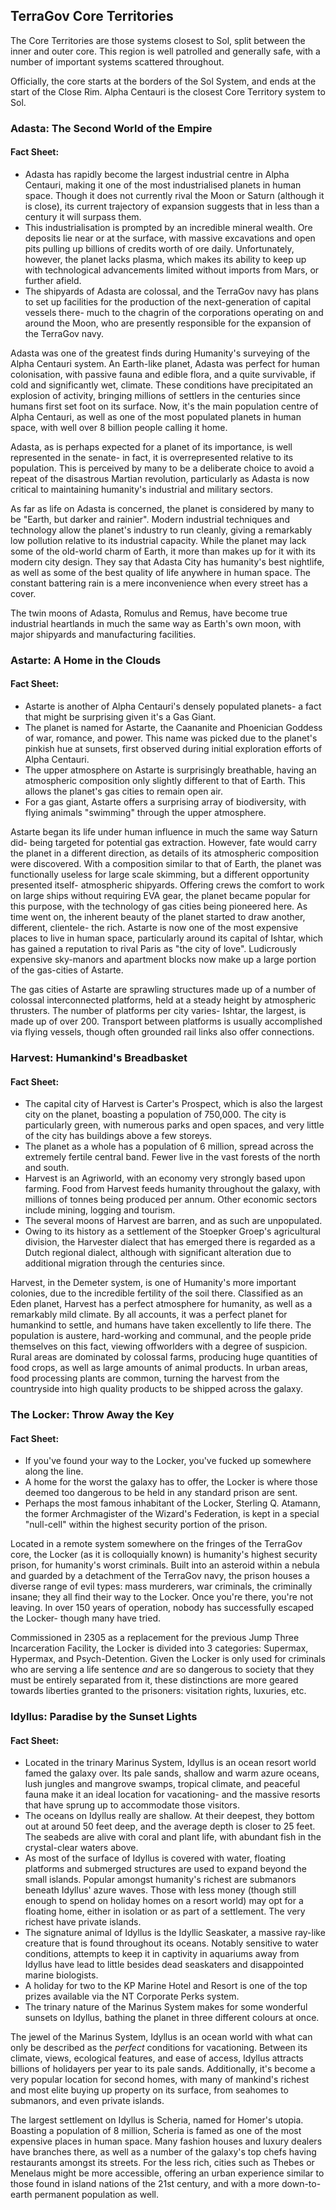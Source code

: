 ## TerraGov Core Territories
The Core Territories are those systems closest to Sol, split between the inner and outer core. This region is well patrolled and generally safe, with a number of important systems scattered throughout.

Officially, the core starts at the borders of the Sol System, and ends at the start of the Close Rim. Alpha Centauri is the closest Core Territory system to Sol.

### Adasta: The Second World of the Empire

#### Fact Sheet:
* Adasta has rapidly become the largest industrial centre in Alpha Centauri, making it one of the most industrialised planets in human space. Though it does not currently rival the Moon or Saturn (although it is close), its current trajectory of expansion suggests that in less than a century it will surpass them.
* This industrialisation is prompted by an incredible mineral wealth. Ore deposits lie near or at the surface, with massive excavations and open pits pulling up billions of credits worth of ore daily. Unfortunately, however, the planet lacks plasma, which makes its ability to keep up with technological advancements limited without imports from Mars, or further afield.
* The shipyards of Adasta are colossal, and the TerraGov navy has plans to set up facilities for the production of the next-generation of capital vessels there- much to the chagrin of the corporations operating on and around the Moon, who are presently responsible for the expansion of the TerraGov navy.

Adasta was one of the greatest finds during Humanity's surveying of the Alpha Centauri system. An Earth-like planet, Adasta was perfect for human colonisation, with passive fauna and edible flora, and a quite survivable, if cold and significantly wet, climate. These conditions have precipitated an explosion of activity, bringing millions of settlers in the centuries since humans first set foot on its surface. Now, it's the main population centre of Alpha Centauri, as well as one of the most populated planets in human space, with well over 8 billion people calling it home.

Adasta, as is perhaps expected for a planet of its importance, is well represented in the senate- in fact, it is overrepresented relative to its population. This is perceived by many to be a deliberate choice to avoid a repeat of the disastrous Martian revolution, particularly as Adasta is now critical to maintaining humanity's industrial and military sectors.

As far as life on Adasta is concerned, the planet is considered by many to be "Earth, but darker and rainier". Modern industrial techniques and technology allow the planet's industry to run cleanly, giving a remarkably low pollution relative to its industrial capacity. While the planet may lack some of the old-world charm of Earth, it more than makes up for it with its modern city design. They say that Adasta City has humanity's best nightlife, as well as some of the best quality of life anywhere in human space. The constant battering rain is a mere inconvenience when every street has a cover.

The twin moons of Adasta, Romulus and Remus, have become true industrial heartlands in much the same way as Earth's own moon, with major shipyards and manufacturing facilities.

### Astarte: A Home in the Clouds

#### Fact Sheet:
* Astarte is another of Alpha Centauri's densely populated planets- a fact that might be surprising given it's a Gas Giant.
* The planet is named for Astarte, the Caananite and Phoenician Goddess of war, romance, and power. This name was picked due to the planet's pinkish hue at sunsets, first observed during initial exploration efforts of Alpha Centauri.
* The upper atmosphere on Astarte is surprisingly breathable, having an atmospheric composition only slightly different to that of Earth. This allows the planet's gas cities to remain open air.
* For a gas giant, Astarte offers a surprising array of biodiversity, with flying animals "swimming" through the upper atmosphere.

Astarte began its life under human influence in much the same way Saturn did- being targeted for potential gas extraction. However, fate would carry the planet in a different direction, as details of its atmospheric composition were discovered. With a composition similar to that of Earth, the planet was functionally useless for large scale skimming, but a different opportunity presented itself- atmospheric shipyards. Offering crews the comfort to work on large ships without requiring EVA gear, the planet became popular for this purpose, with the technology of gas cities being pioneered here. As time went on, the inherent beauty of the planet started to draw another, different, clientele- the rich. Astarte is now one of the most expensive places to live in human space, particularly around its capital of Ishtar, which has gained a reputation to rival Paris as "the city of love". Ludicrously expensive sky-manors and apartment blocks now make up a large portion of the gas-cities of Astarte.

The gas cities of Astarte are sprawling structures made up of a number of colossal interconnected platforms, held at a steady height by atmospheric thrusters. The number of platforms per city varies- Ishtar, the largest, is made up of over 200. Transport between platforms is usually accomplished via flying vessels, though often grounded rail links also offer connections.

### Harvest: Humankind's Breadbasket

#### Fact Sheet:
* The capital city of Harvest is Carter's Prospect, which is also the largest city on the planet, boasting a population of 750,000. The city is particularly green, with numerous parks and open spaces, and very little of the city has buildings above a few storeys.
* The planet as a whole has a population of 6 million, spread across the extremely fertile central band. Fewer live in the vast forests of the north and south.
* Harvest is an Agriworld, with an economy very strongly based upon farming. Food from Harvest feeds humanity throughout the galaxy, with millions of tonnes being produced per annum. Other economic sectors include mining, logging and tourism.
* The several moons of Harvest are barren, and as such are unpopulated.
* Owing to its history as a settlement of the Stoepker Groep's agricultural division, the Harvester dialect that has emerged there is regarded as a Dutch regional dialect, although with significant alteration due to additional migration through the centuries since.

Harvest, in the Demeter system, is one of Humanity's more important colonies, due to the incredible fertility of the soil there. Classified as an Eden planet, Harvest has a perfect atmosphere for humanity, as well as a remarkably mild climate. By all accounts, it was a perfect planet for humankind to settle, and humans have taken excellently to life there. The population is austere, hard-working and communal, and the people pride themselves on this fact, viewing offworlders with a degree of suspicion. Rural areas are dominated by colossal farms, producing huge quantities of food crops, as well as large amounts of animal products. In urban areas, food processing plants are common, turning the harvest from the countryside into high quality products to be shipped across the galaxy.

### The Locker: Throw Away the Key

#### Fact Sheet:
* If you've found your way to the Locker, you've fucked up somewhere along the line.
* A home for the worst the galaxy has to offer, the Locker is where those deemed too dangerous to be held in any standard prison are sent.
* Perhaps the most famous inhabitant of the Locker, Sterling Q. Atamann, the former Archmagister of the Wizard's Federation, is kept in a special "null-cell" within the highest security portion of the prison.

Located in a remote system somewhere on the fringes of the TerraGov core, the Locker (as it is colloquially known) is humanity's highest security prison, for humanity's worst criminals. Built into an asteroid within a nebula and guarded by a detachment of the TerraGov navy, the prison houses a diverse range of evil types: mass murderers, war criminals, the criminally insane; they all find their way to the Locker. Once you're there, you're not leaving. In over 150 years of operation, nobody has successfully escaped the Locker- though many have tried.

Commissioned in 2305 as a replacement for the previous Jump Three Incarceration Facility, the Locker is divided into 3 categories: Supermax, Hypermax, and Psych-Detention. Given the Locker is only used for criminals who are serving a life sentence *and* are so dangerous to society that they must be entirely separated from it, these distinctions are more geared towards liberties granted to the prisoners: visitation rights, luxuries, etc.

### Idyllus: Paradise by the Sunset Lights

#### Fact Sheet:
* Located in the trinary Marinus System, Idyllus is an ocean resort world famed the galaxy over. Its pale sands, shallow and warm azure oceans, lush jungles and mangrove swamps, tropical climate, and peaceful fauna make it an ideal location for vacationing- and the massive resorts that have sprung up to accommodate those visitors.
* The oceans on Idyllus really are shallow. At their deepest, they bottom out at around 50 feet deep, and the average depth is closer to 25 feet. The seabeds are alive with coral and plant life, with abundant fish in the crystal-clear waters above.
* As most of the surface of Idyllus is covered with water, floating platforms and submerged structures are used to expand beyond the small islands. Popular amongst humanity's richest are submanors beneath Idyllus' azure waves. Those with less money (though still enough to spend on holiday homes on a resort world) may opt for a floating home, either in isolation or as part of a settlement. The very richest have private islands.
* The signature animal of Idyllus is the Idyllic Seaskater, a massive ray-like creature that is found throughout its oceans. Notably sensitive to water conditions, attempts to keep it in captivity in aquariums away from Idyllus have lead to little besides dead seaskaters and disappointed marine biologists.
* A holiday for two to the KP Marine Hotel and Resort is one of the top prizes available via the NT Corporate Perks system.
* The trinary nature of the Marinus System makes for some wonderful sunsets on Idyllus, bathing the planet in three different colours at once.

The jewel of the Marinus System, Idyllus is an ocean world with what can only be described as the *perfect* conditions for vacationing. Between its climate, views, ecological features, and ease of access, Idyllus attracts billions of holidayers per year to its pale sands. Additionally, it's become a very popular location for second homes, with many of mankind's richest and most elite buying up property on its surface, from seahomes to submanors, and even private islands.

The largest settlement on Idyllus is Scheria, named for Homer's utopia. Boasting a population of 8 million, Scheria is famed as one of the most expensive places in human space. Many fashion houses and luxury dealers have branches there, as well as a number of the galaxy's top chefs having restaurants amongst its streets. For the less rich, cities such as Thebes or Menelaus might be more accessible, offering an urban experience similar to those found in island nations of the 21st century, and with a more down-to-earth permanent population as well.
